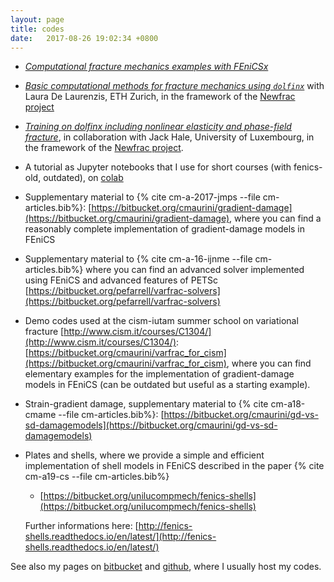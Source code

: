 ```yaml
---
layout: page
title: codes
date:   2017-08-26 19:02:34 +0800
---
```


- [*Computational fracture mechanics examples with FEniCSx*](https://newfrac.github.io/fenicsx-fracture/Index.html)

- [*Basic computational methods for fracture mechanics using `dolfinx`*](https://gitlab.com/newfrac/CORE-school/newfrac-core-numerics#basic-computational-methods-for-fracture-mechanics) with Laura De Laurenzis, ETH Zurich, in the framework of the [Newfrac project](https://www.newfrac.eu)
  
- [*Training on dolfinx including nonlinear elasticity and phase-field fracture*](https://newfrac.gitlab.io/newfrac-fenicsx-training/), in collaboration with Jack Hale, University of Luxembourg, in the framework of the [Newfrac project](https://www.newfrac.eu).
  
- A tutorial as Jupyter notebooks that I use for short courses (with fenics-old, outdated), on [colab](https://colab.research.google.com/github/cmaurini/damage-course/blob/master/notebook/VarFrac.ipynb)
  
 - Supplementary material to {% cite cm-a-2017-jmps --file cm-articles.bib%}:
        [https://bitbucket.org/cmaurini/gradient-damage](https://bitbucket.org/cmaurini/gradient-damage),
      where  you can find  a reasonably complete implementation of gradient-damage models in FEniCS

 - Supplementary material to {% cite cm-a-16-ijnme --file cm-articles.bib%} where you can find an advanced solver implemented using FEniCS and advanced features of PETSc [https://bitbucket.org/pefarrell/varfrac-solvers](https://bitbucket.org/pefarrell/varfrac-solvers)

 - Demo codes used at the cism-iutam summer school on variational fracture [http://www.cism.it/courses/C1304/](http://www.cism.it/courses/C1304/):
        [https://bitbucket.org/cmaurini/varfrac_for_cism](https://bitbucket.org/cmaurini/varfrac_for_cism),
      where you can find elementary examples for the implementation of gradient-damage models in FEniCS (can be outdated but useful as a starting example).

- Strain-gradient damage, supplementary material to {% cite cm-a18-cmame --file cm-articles.bib%}: [https://bitbucket.org/cmaurini/gd-vs-sd-damagemodels](https://bitbucket.org/cmaurini/gd-vs-sd-damagemodels)

- Plates and shells, where we provide a simple and efficient implementation of shell models in FEniCS described in the paper {% cite cm-a19-cs --file cm-articles.bib%}

    - [https://bitbucket.org/unilucompmech/fenics-shells](https://bitbucket.org/unilucompmech/fenics-shells)

  Further informations here: [http://fenics-shells.readthedocs.io/en/latest/](http://fenics-shells.readthedocs.io/en/latest/)

See also my pages on [bitbucket](https://bitbucket.org/cmaurini/) and [github](https://github.com/cmaurini), where I usually host my codes.